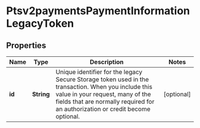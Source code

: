 
# Ptsv2paymentsPaymentInformationLegacyToken

## Properties
Name | Type | Description | Notes
------------ | ------------- | ------------- | -------------
**id** | **String** | Unique identifier for the legacy Secure Storage token used in the transaction. When you include this value in your request, many of the fields that are normally required for an authorization or credit become optional.  |  [optional]



